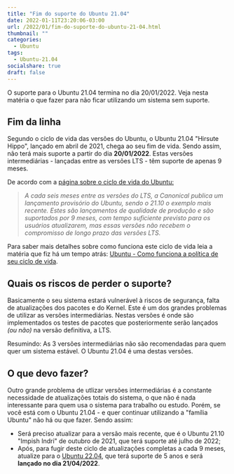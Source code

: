 ```yaml
---
title: "Fim do suporte do Ubuntu 21.04"
date: 2022-01-11T23:20:06-03:00
url: /2022/01/fim-do-suporte-do-ubuntu-21-04.html
thumbnail: ""
categories:
  - Ubuntu
tags:
  - Ubuntu-21.04
socialshare: true
draft: false
---
```

O suporte para o Ubuntu 21.04 termina no dia 20/01/2022. Veja nesta matéria o que fazer para não ficar utilizando um sistema sem suporte.

<!--more-->

## Fim da linha 

Segundo o ciclo de vida das versões do Ubuntu, o Ubuntu 21.04 "Hirsute Hippo", lançado em abril de 2021, chega ao seu fim de vida. Sendo assim, não terá mais suporte a partir do dia **20/01/2022**. Estas versões intermediárias - lançadas entre as versões LTS - têm suporte de apenas 9 meses. 

De acordo com a <a href="https://ubuntu.com/about/release-cycle" target="_blank">página sobre o ciclo de vida do Ubuntu:</a>

>_A cada seis meses entre as versões do LTS, a Canonical publica um lançamento provisório do Ubuntu, sendo o 21.10 o exemplo mais recente. Estes são lançamentos de qualidade de produção e são suportados por 9 meses, com tempo suficiente previsto para os usuários atualizarem, mas essas versões não recebem o compromisso de longo prazo das versões LTS._

Para saber mais detalhes sobre como funciona este ciclo de vida leia a matéria que fiz há um tempo atrás: <a href="https://info.wsouza.com.br/2019/03/ubuntu-como-funciona-politica-de-seu-ciclo-de-vida.html" target="_blank">Ubuntu - Como funciona a política de seu ciclo de vida</a>.

## Quais os riscos de perder o suporte?

Basicamente o seu sistema estará vulnerável à riscos de segurança, falta de atualizações dos pacotes e do Kernel. Este é um dos grandes problemas de utilizar as versões intermediárias. Nestas versões é onde são implementados os testes de pacotes que posteriormente serão lançados _(ou não)_ na versão definitiva, a LTS. 

Resumindo: As 3 versões intermediárias não são recomendadas para quem quer um sistema estável. O Ubuntu 21.04 é uma destas versões.


## O que devo fazer?

Outro grande problema de utlizar versões intermediárias é a constante necessidade de atualizações totais do sistema, o que não é nada interessante para quem usa o sistema para trabalho ou estudo. Porém, se você está com o Ubuntu 21.04 - e quer continuar utilizando a "família Ubuntu" não há ou que fazer. Sendo assim:

* Será preciso atualizar para a versão mais recente, que é o Ubuntu 21.10 "Impish Indri" de outubro de 2021, que terá suporte até julho de 2022;
* Após, para fugir deste ciclo de atualizações completas a cada 9 meses, atualize para o <a href="https://info.wsouza.com.br/tags/ubuntu-22.04/" target="_blank">Ubuntu 22.04</a>, que terá suporte de 5 anos e será **lançado no dia 21/04/2022**.
